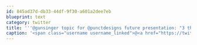 ```yaml
---
id: 845ad37d-db33-44df-9f30-a601a2dee7eb
blueprint: text
category: twitter
title: '''@gunsinger topic for @punctdesigns future presentation: "3 things Star Wars taught me about graphic design"'
caption: '<span class="username username_linked">@<a href="https://twitter.com/gunsinger" title="Cynthia Gunsinger">gunsinger</a></span> topic for @punctdesigns future presentation: "3 things Star Wars taught me about graphic design"'
---
```


